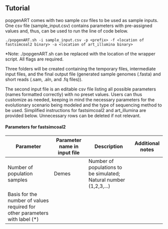 ## Tutorial

popgenART comes with two sample csv files to be used as sample inputs. One csv file (sample_input.csv) contains parameters with pre-assigned values and, thus, can be used to run the line of code below.

```
./popgenART.sh -i sample_input.csv -p <prefix> -f <location of fastsimcoal2 binary> -a <location of art_illumina binary>
```
*Note: ./popgenART.sh can be replaced with the location of the wrapper script. All flags are required. 

Three folders will be created containing the temporary files, intermediate input files, and the final output file (generated sample genomes (.fasta) and short reads (.sam, .aln, and .fq files)). 

The second input file is an editable csv file listing all possible parameters (names formatted correctly) with no preset values. Users can thus customize as needed, keeping in mind the necessary parameters for the evolutionary scenario being modeled and the type of sequencing method to be used. Simplified instructions for fastsimcoal2 and art_illumina are provided below. Unnecessary rows can be deleted if not relevant. 

#### Parameters for fastsimcoal2 

| Parameter | Parameter name in input file | Description | Additional notes |
|-----------------|-----------------|-----------------|-----------------|
| Number of population samples | Demes | Number of populations to be simulated; Natural number (1,2,3,...) |
Basis for the number of values required for other parameters with label (*)|


